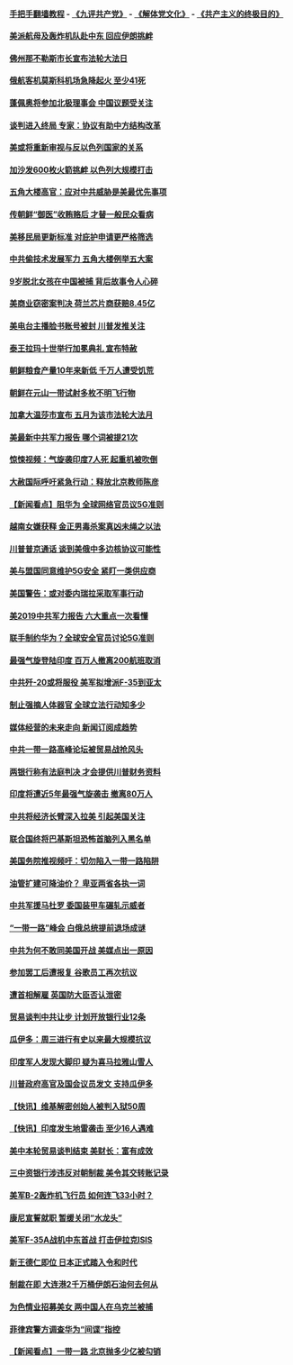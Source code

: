 #### [手把手翻墙教程](https://github.com/gfw-breaker/guides/wiki) -  [《九评共产党》](https://github.com/gfw-breaker/9ping.md?t=05060638) - [《解体党文化》](https://github.com/gfw-breaker/jtdwh.md?t=05060638) - [《共产主义的终极目的》](https://github.com/gfw-breaker/gczydzjmd.md?t=05060638)

#### [美派航母及轰炸机队赴中东 回应伊朗挑衅](../pages/nsc418/n11236523.md?t=05060638) 

#### [佛州那不勒斯市长宣布法轮大法日](../pages/nsc418/n11235453.md?t=05060638) 

#### [俄航客机莫斯科机场急降起火 至少41死](../pages/nsc418/n11235919.md?t=05060638) 

#### [蓬佩奥将参加北极理事会 中国议题受关注](../pages/nsc418/n11236096.md?t=05060638) 

#### [谈判进入终局 专家：协议有助中方结构改革](../pages/nsc418/n11236020.md?t=05060638) 

#### [美或将重新审视与反以色列国家的关系](../pages/nsc418/n11235969.md?t=05060638) 

#### [加沙发600枚火箭挑衅 以色列大规模打击](../pages/nsc418/n11235743.md?t=05060638) 

#### [五角大楼高官：应对中共威胁是美最优先事项](../pages/nsc418/n11235691.md?t=05060638) 

#### [传朝鲜“御医”收贿赂后 才替一般民众看病](../pages/nsc418/n11235009.md?t=05060638) 

#### [美移民局更新标准 对庇护申请更严格筛选](../pages/nsc418/n11234375.md?t=05060638) 

#### [中共偷技术发展军力 五角大楼例举五大案](../pages/nsc418/n11232655.md?t=05060638) 

#### [9岁脱北女孩在中国被捕 背后故事令人心碎](../pages/nsc418/n11234217.md?t=05060638) 

#### [美商业窃密案判决 荷兰芯片商获赔8.45亿](../pages/nsc418/n11234200.md?t=05060638) 

#### [美电台主播脸书账号被封 川普发推关注](../pages/nsc418/n11232200.md?t=05060638) 

#### [泰王拉玛十世举行加冕典礼 宣布特赦](../pages/nsc418/n11233993.md?t=05060638) 

#### [朝鲜粮食产量10年来新低 千万人遭受饥荒](../pages/nsc418/n11231831.md?t=05060638) 

#### [朝鲜在元山一带试射多枚不明飞行物](../pages/nsc418/n11233032.md?t=05060638) 

#### [加拿大温莎市宣布 五月为该市法轮大法月](../pages/nsc418/n11232919.md?t=05060638) 

#### [美最新中共军力报告 哪个词被提21次](../pages/nsc418/n11232614.md?t=05060638) 

#### [惊悚视频：气旋袭印度7人死 起重机被吹倒](../pages/nsc418/n11232791.md?t=05060638) 

#### [大赦国际呼吁紧急行动：释放北京教师陈彦](../pages/nsc418/n11232631.md?t=05060638) 

#### [【新闻看点】阻华为 全球网络官员议5G准则](../pages/nsc418/n11232399.md?t=05060638) 

#### [越南女嫌获释 金正男毒杀案真凶未绳之以法](../pages/nsc418/n11232663.md?t=05060638) 

#### [川普普京通话 谈到美俄中多边核协议可能性](../pages/nsc418/n11232521.md?t=05060638) 

#### [美与盟国同意维护5G安全 紧盯一类供应商](../pages/nsc418/n11232305.md?t=05060638) 

#### [美国警告：或对委内瑞拉采取军事行动](../pages/nsc418/n11231759.md?t=05060638) 

#### [美2019中共军力报告 六大重点一次看懂](../pages/nsc418/n11231924.md?t=05060638) 

#### [联手制约华为？全球安全官员讨论5G准则](../pages/nsc418/n11231723.md?t=05060638) 

#### [最强气旋登陆印度 百万人撤离200航班取消](../pages/nsc418/n11231446.md?t=05060638) 

#### [中共歼-20或将服役 美军拟增派F-35到亚太](../pages/nsc418/n11231286.md?t=05060638) 

#### [制止强摘人体器官 全球立法行动知多少](../pages/nsc418/n11229916.md?t=05060638) 

#### [媒体经营的未来走向 新闻订阅成趋势](../pages/nsc418/n11227859.md?t=05060638) 

#### [中共一带一路高峰论坛被贸易战抢风头](../pages/nsc418/n11229789.md?t=05060638) 

#### [两银行称有法庭判决 才会提供川普财务资料](../pages/nsc418/n11229714.md?t=05060638) 

#### [印度将遭近5年最强气旋袭击 撤离80万人](../pages/nsc418/n11229178.md?t=05060638) 

#### [中共将经济长臂深入拉美 引起美国关注](../pages/nsc418/n11229044.md?t=05060638) 

#### [联合国终将巴基斯坦恐怖首脑列入黑名单](../pages/nsc418/n11228791.md?t=05060638) 

#### [美国务院推视频吁：切勿陷入一带一路陷阱](../pages/nsc418/n11228840.md?t=05060638) 

#### [油管扩建可降油价？ 卑亚两省各执一词](../pages/nsc418/n11228357.md?t=05060638) 

#### [中共军援马杜罗 委国装甲车碾轧示威者](../pages/nsc418/n11227679.md?t=05060638) 

#### [“一带一路”峰会 白俄总统提前退场成谜](../pages/nsc418/n11208197.md?t=05060638) 

#### [中共为何不敢同美国开战 美媒点出一原因](../pages/nsc418/n11227472.md?t=05060638) 

#### [参加罢工后遭报复 谷歌员工再次抗议](../pages/nsc418/n11227242.md?t=05060638) 

#### [遭首相解雇 英国防大臣否认泄密](../pages/nsc418/n11227379.md?t=05060638) 

#### [贸易谈判中共让步 计划开放银行业12条](../pages/nsc418/n11227053.md?t=05060638) 

#### [瓜伊多：周三进行有史以来最大规模抗议](../pages/nsc418/n11227119.md?t=05060638) 

#### [印度军人发现大脚印 疑为喜马拉雅山雪人](../pages/nsc418/n11226904.md?t=05060638) 

#### [川普政府高官及国会议员发文 支持瓜伊多](../pages/nsc418/n11226605.md?t=05060638) 

#### [【快讯】维基解密创始人被判入狱50周](../pages/nsc418/n11226601.md?t=05060638) 

#### [【快讯】印度发生地雷袭击 至少16人遇难](../pages/nsc418/n11226583.md?t=05060638) 

#### [美中本轮贸易谈判结束 美财长：富有成效](../pages/nsc418/n11226466.md?t=05060638) 

#### [三中资银行涉违反对朝制裁 美令其交转账记录](../pages/nsc418/n11226285.md?t=05060638) 

#### [美军B-2轰炸机飞行员 如何连飞33小时？](../pages/nsc418/n11226241.md?t=05060638) 

#### [康尼宣誓就职 暂缓关闭“水龙头”](../pages/nsc418/n11226024.md?t=05060638) 

#### [美军F-35A战机中东首战 打击伊拉克ISIS](../pages/nsc418/n11225663.md?t=05060638) 

#### [新王德仁即位 日本正式踏入令和时代](../pages/nsc418/n11225925.md?t=05060638) 

#### [制裁在即 大连港2千万桶伊朗石油何去何从](../pages/nsc418/n11225276.md?t=05060638) 

#### [为色情业招募美女 两中国人在乌克兰被捕](../pages/nsc418/n11225138.md?t=05060638) 

#### [菲律宾警方调查华为“间谍”指控](../pages/nsc418/n11225052.md?t=05060638) 

#### [【新闻看点】一带一路 北京抛多少亿被勾销](../pages/nsc418/n11224834.md?t=05060638) 

